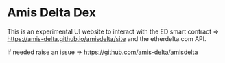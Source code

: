 # Amis Delta Dex

This is an experimental UI website to interact with the ED smart contract  => https://amis-delta.github.io/amisdelta/site and the etherdelta.com API.

If needed raise an issue => https://github.com/amis-delta/amisdelta
